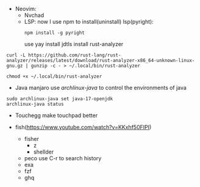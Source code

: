 - Neovim:
	- Nvchad
	- LSP:
		now I use npm to install(uninstall) lsp(pyright):
		```shell
		npm install -g pyright	
		```
		use yay install jdtls
		install rust-analyzer

```
curl -L https://github.com/rust-lang/rust-analyzer/releases/latest/download/rust-analyzer-x86_64-unknown-linux-gnu.gz | gunzip -c - > ~/.local/bin/rust-analyzer

chmod +x ~/.local/bin/rust-analyzer
```


- Java
	manjaro use *archlinux-java* to control the environments of java 
```shell
sudo archlinux-java set java-17-openjdk
archlinux-java status
```

- Touchegg
	make touchpad better

- fish(https://www.youtube.com/watch?v=KKxhf50FIPI)
	- fisher
		- z
		- shellder
	- peco
		use C-r to search history
	- exa
	- fzf
	- ghq
	
	